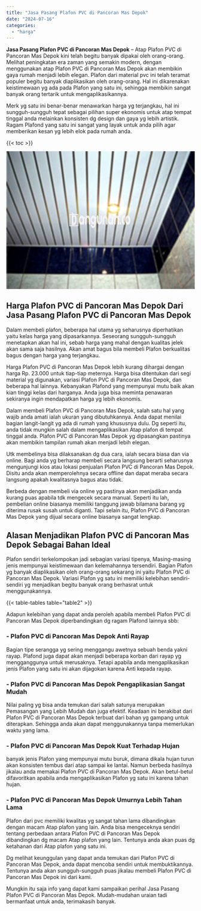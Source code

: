 ```yaml
---
title: "Jasa Pasang Plafon PVC di Pancoran Mas Depok"
date: "2024-07-16"
categories: 
  - "harga"
---
```


**Jasa Pasang Plafon PVC di Pancoran Mas Depok** – Atap Plafon PVC di Pancoran Mas Depok kini telah begitu banyak dipakai oleh orang-orang. Melihat peningkatan era zaman yang semakin modern, dengan menggunakan atap Plafon PVC di Pancoran Mas Depok akan membikin gaya rumah menjadi lebih elegan. Plafon dari material pvc ini telah teramat populer begitu banyak diaplikasikan oleh orang-orang. Hal ini dikarenakan keistimewaan yg ada pada Plafon yang satu ini, sehingga membikin sangat banyak orang tertarik untuk mengaplikasikannya.

Merk yg satu ini benar-benar menawarkan harga yg terjangkau, hal ini sungguh-sungguh tepat sebagai pilihan super ekonomis untuk atap tempat tinggal anda melainkan konsisten dg design dan gaya yg lebih artistik. Ragam Plafond yang satu ini sangat yang layak untuk anda pilih agar memberikan kesan yg lebih elok pada rumah anda.

{{< toc >}}

![Jasa Pasang Plafon PVC di Pancoran Mas Depok](/images/flafond-pvc-murah24.png)

## Harga Plafon PVC di Pancoran Mas Depok Dari Jasa Pasang Plafon PVC di Pancoran Mas Depok

Dalam membeli plafon, beberapa hal utama yg seharusnya diperhatikan yaitu kelas harga yang dipasarkannya. Seseorang sungguh-sungguh menetapkan akan hal ini, sebab harga yang mahal dengan kualitas jelek akan sama saja hasilnya. Akan amat bagus bila membeli Plafon berkualitas bagus dengan harga yang terjangkau.

Harga Plafon PVC di Pancoran Mas Depok lebih kurang dihargai dengan harga Rp. 23.000 untuk tiap-tiap meternya. Harga bisa ditentukan dari segi material yg digunakan, variasi Plafon PVC di Pancoran Mas Depok, dan beberapa hal lainnya. Kebanyakan Plafond yang mempunyai mutu baik akan kian tinggi kelas dari harganya. Anda juga bisa meminta penawaran sekiranya ingin mendapatkan harga yg lebih ekonomis.

Dalam membeli Plafon PVC di Pancoran Mas Depok, salah satu hal yang wajib anda amati ialah ukuran yang dibutuhkannya. Anda dapat menilai bagian langit-langit yg ada di rumah yang khususnya dulu. Dg seperti itu, anda tidak mungkin salah dalam mengaplikasikan Atap plafon di tempat tinggal anda. Plafon PVC di Pancoran Mas Depok yg dipasangkan pastinya akan membikin tampilan rumah akan menjadi lebih elegan.

Utk membelinya bisa dilaksanakan dg dua cara, ialah secara biasa dan via online. Bagi anda yg berharap membeli secara langsung berarti seharusnya mengunjungi kios atau lokasi penjualan Plafon PVC di Pancoran Mas Depok. Disitu anda akan memperolehnya secara offline dan dapat meraba secara langsung apakah kwalitasnya bagus atau tidak.

Berbeda dengan membeli via online yg pastinya akan menjadikan anda kurang puas apabila tdk mengecek secara manual. Seperti itu lah, pembelian online biasanya memiliki tanggung jawab bilamana barang yg diterima rusak susah untuk diganti. Tapi selain itu, Plafon PVC di Pancoran Mas Depok yang dijual secara online biasanya sangat lengkap.

## Alasan Menjadikan Plafon PVC di Pancoran Mas Depok Sebagai Bahan Ideal

Plafon sendiri terkelompokan jadi sebagian variasi tipenya, Masing-masing jenis mempunyai keistimewaan dan kelemahannya tersendiri. Bagian Plafon yg banyak diaplikasikan oleh orang-orang sekarang ini yaitu Plafon PVC di Pancoran Mas Depok. Variasi Plafon yg satu ini memiliki kelebihan sendiri-sendiri yg menjadikan begitu banyak orang berhasrat untuk menggunakannya.

{{< table-tables table="table2" >}}

Adapun kelebihan yang dapat anda peroleh apabila membeli Plafon PVC di Pancoran Mas Depok diperbandingkan dg ragam Plafond lainnya sbb:

### \- Plafon PVC di Pancoran Mas Depok Anti Rayap

Bagian tipe serangga yg sering menggangu awetnya sebuah benda yakni rayap. Plafond juga dapat akan menjadi beberapa korban dari rayap yg mengganggunya untuk merusaknya. Tetapi apabila anda mengaplikasikan jenis Plafon yang satu ini akan dijagokan karena Anti kepada rayap.

### \- Plafon PVC di Pancoran Mas Depok Pengaplikasian Sangat Mudah

Nilai paling yg bisa anda temukan dari salah satunya merupakan Pemasangan yang Lebih Mudah dan juga efektif. Keadaan ini berakibat dari Plafon PVC di Pancoran Mas Depok terbuat dari bahan yg gampang untuk diterapkan. Sehingga anda akan dapat menggunakannya tanpa memerlukan waktu yang lama.

### \- Plafon PVC di Pancoran Mas Depok Kuat Terhadap Hujan

banyak jenis Plafon yang mempunyai mutu buruk, dimana dikala hujan turun akan konsisten tembus dari atap sampai ke lantai. Namun berbeda hasilnya jikalau anda memakai Plafon PVC di Pancoran Mas Depok. Akan betul-betul difavoritkan apabila anda mengaplikasikan Plafon yg satu ini karena tahan hujan.

### \- Plafon PVC di Pancoran Mas Depok Umurnya Lebih Tahan Lama

Plafon dari pvc memiliki kwalitas yg sangat tahan lama dibandingkan dengan macam Atap plafon yang lain. Anda bisa mengeceknya sendiri tentang perbedaan antara Plafon PVC di Pancoran Mas Depok dibandingkan dg macam Atap plafon yang lain. Tentunya anda akan puas dg ketahanan dari Atap plafon yang satu ini.

Dg melihat keunggulan yang dapat anda temukan dari Plafon PVC di Pancoran Mas Depok, anda dapat mencoba sendiri untuk membuktikannya. Tentunya anda akan sungguh-sungguh puas jikalau membeli Plafon PVC di Pancoran Mas Depok ini dari kami.

Mungkin itu saja info yang dapat kami sampaikan perihal Jasa Pasang Plafon PVC di Pancoran Mas Depok. Mudah-mudahan uraian tadi bermanfaat untuk anda, terimakasih banyak.
